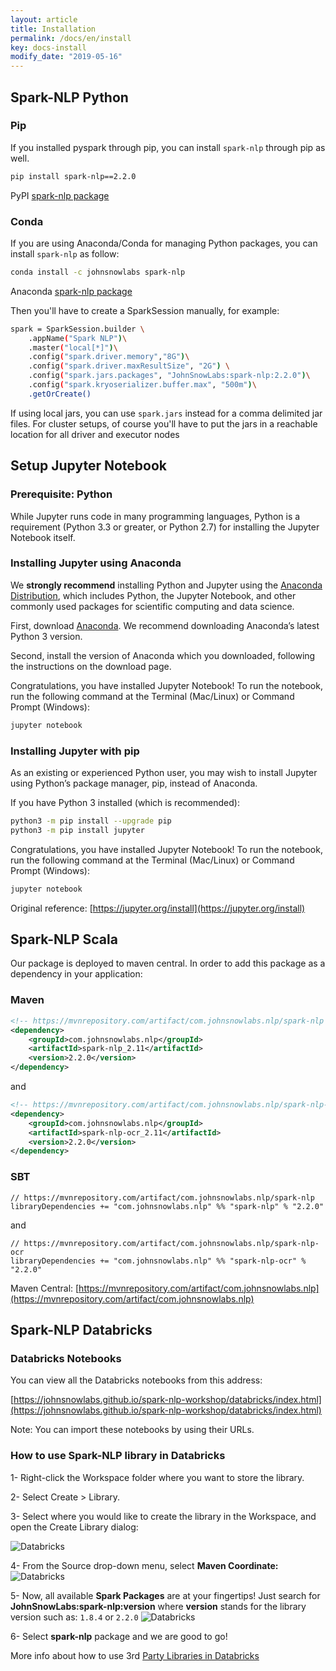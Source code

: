 ```yaml
---
layout: article
title: Installation
permalink: /docs/en/install
key: docs-install
modify_date: "2019-05-16"
---
```


## Spark-NLP Python

### Pip

If you installed pyspark through pip, you can install `spark-nlp` through pip as well.

```bash
pip install spark-nlp==2.2.0
```

PyPI [spark-nlp package](https://pypi.org/project/spark-nlp/)

### Conda

If you are using Anaconda/Conda for managing Python packages, you can install `spark-nlp` as follow:

```bash
conda install -c johnsnowlabs spark-nlp
```

Anaconda [spark-nlp package](https://anaconda.org/JohnSnowLabs/spark-nlp)

Then you'll have to create a SparkSession manually, for example:

```bash
spark = SparkSession.builder \
    .appName("Spark NLP")\
    .master("local[*]")\
    .config("spark.driver.memory","8G")\
    .config("spark.driver.maxResultSize", "2G") \
    .config("spark.jars.packages", "JohnSnowLabs:spark-nlp:2.2.0")\
    .config("spark.kryoserializer.buffer.max", "500m")\
    .getOrCreate()
```

If using local jars, you can use `spark.jars` instead for a comma delimited jar files. For cluster setups, of course you'll have to put the jars in a reachable location for all driver and executor nodes

## Setup Jupyter Notebook

### Prerequisite: Python

While Jupyter runs code in many programming languages, Python is a requirement
(Python 3.3 or greater, or Python 2.7) for installing the Jupyter Notebook itself.

### Installing Jupyter using Anaconda

We **strongly recommend** installing Python and Jupyter using the [Anaconda Distribution](https://www.anaconda.com/downloads),
which includes Python, the Jupyter Notebook, and other commonly used packages for scientific computing and data science.

First, download [Anaconda](https://www.anaconda.com/downloads). We recommend downloading Anaconda’s latest Python 3 version.

Second, install the version of Anaconda which you downloaded, following the instructions on the download page.

Congratulations, you have installed Jupyter Notebook! To run the notebook, run the following command at the Terminal (Mac/Linux) or Command Prompt (Windows):

```bash
jupyter notebook
```

### Installing Jupyter with pip

As an existing or experienced Python user, you may wish to install Jupyter using Python’s package manager, pip, instead of Anaconda.

If you have Python 3 installed (which is recommended):

```bash
python3 -m pip install --upgrade pip
python3 -m pip install jupyter
```


Congratulations, you have installed Jupyter Notebook! To run the notebook, run
the following command at the Terminal (Mac/Linux) or Command Prompt (Windows):

```bash
jupyter notebook
```

Original reference: [https://jupyter.org/install](https://jupyter.org/install)

## Spark-NLP Scala

Our package is deployed to maven central. In order to add this package as a dependency in your application:

### Maven

```xml
<!-- https://mvnrepository.com/artifact/com.johnsnowlabs.nlp/spark-nlp -->
<dependency>
    <groupId>com.johnsnowlabs.nlp</groupId>
    <artifactId>spark-nlp_2.11</artifactId>
    <version>2.2.0</version>
</dependency>
```

and

```xml
<!-- https://mvnrepository.com/artifact/com.johnsnowlabs.nlp/spark-nlp-ocr -->
<dependency>
    <groupId>com.johnsnowlabs.nlp</groupId>
    <artifactId>spark-nlp-ocr_2.11</artifactId>
    <version>2.2.0</version>
</dependency>
```

### SBT

```sbtshell
// https://mvnrepository.com/artifact/com.johnsnowlabs.nlp/spark-nlp
libraryDependencies += "com.johnsnowlabs.nlp" %% "spark-nlp" % "2.2.0"
```

and

```sbtshell
// https://mvnrepository.com/artifact/com.johnsnowlabs.nlp/spark-nlp-ocr
libraryDependencies += "com.johnsnowlabs.nlp" %% "spark-nlp-ocr" % "2.2.0"
```

Maven Central: [https://mvnrepository.com/artifact/com.johnsnowlabs.nlp](https://mvnrepository.com/artifact/com.johnsnowlabs.nlp)

## Spark-NLP Databricks

### Databricks Notebooks

You can view all the Databricks notebooks from this address:

[https://johnsnowlabs.github.io/spark-nlp-workshop/databricks/index.html](https://johnsnowlabs.github.io/spark-nlp-workshop/databricks/index.html)

Note: You can import these notebooks by using their URLs.

### How to use Spark-NLP library in Databricks

1- Right-click the Workspace folder where you want to store the library.

2- Select Create > Library.

3- Select where you would like to create the library in the Workspace, and open the Create Library dialog:

![Databricks](https://databricks.com/wp-content/uploads/2015/07/create-lib.png)

4- From the Source drop-down menu, select **Maven Coordinate:**
![Databricks](https://databricks.com/wp-content/uploads/2015/07/select-maven-1024x711.png)

5- Now, all available **Spark Packages** are at your fingertips! Just search for **JohnSnowLabs:spark-nlp:version** where **version** stands for the library version such as: `1.8.4` or `2.2.0`
![Databricks](https://databricks.com/wp-content/uploads/2015/07/browser-1024x548.png)

6- Select **spark-nlp** package and we are good to go!

More info about how to use 3rd [Party Libraries in Databricks](https://databricks.com/blog/2015/07/28/using-3rd-party-libraries-in-databricks-apache-spark-packages-and-maven-libraries.html)
